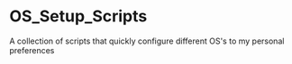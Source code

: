 # OS_Setup_Scripts
A collection of scripts that quickly configure different OS's to my personal preferences
